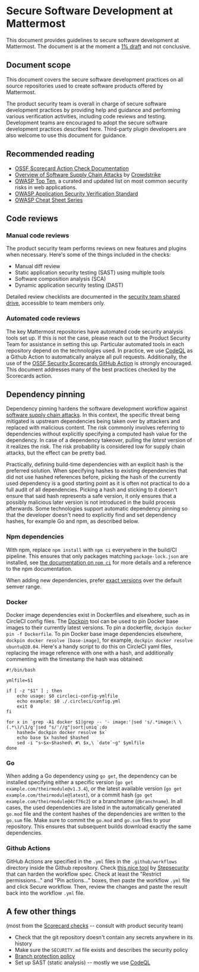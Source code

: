 # Secure Software Development at Mattermost

This document provides guidelines to secure software development at Mattermost. The document is at the moment a [1% draft](/company/about-mattermost/mindsets#drafts-at-1-50-99) and not conclusive.

## Document scope

This document covers the secure software development practices on all source repositories used to create software products offered by Mattermost.

The product security team is overall in charge of secure software development practices by providing help and guidance and performing various verification activities, including code reviews and testing. Development teams are encouraged to adopt the secure software development practices described here. Third-party plugin developers are also welcome to use this document for guidance.

## Recommended reading

* [OSSF Scorecard Action Check Documentation](https://github.com/ossf/scorecard/blob/main/docs/checks.md)
* [Overview of Software Supply Chain Attacks](https://www.crowdstrike.com/cybersecurity-101/cyberattacks/supply-chain-attacks/) by [Crowdstrike](https://www.crowdstrike.com/)
* [OWASP Top Ten](https://owasp.org/www-project-top-ten/), a curated and updated list on most common security risks in web applications.
* [OWASP Application Security Verification Standard](https://owasp.org/www-project-application-security-verification-standard/)
* [OWASP Cheat Sheet Series](https://cheatsheetseries.owasp.org/)

## Code reviews

### Manual code reviews

The product security team performs reviews on new features and plugins when necessary. Here's some of the things included in the checks:

* Manual diff review
* Static application security testing (SAST) using multiple tools
* Software composition analysis (SCA)
* Dynamic application security testing (DAST)

Detailed review checklists are documented in the [security team shared drive](https://drive.google.com/drive/folders/1s3paBN6sfGRP-NHNuoekDHY_nrtRVagt), accessible to team members only.

### Automated code reviews

The key Mattermost repositories have automated code security analysis tools set up. If this is not the case, please reach out to the Product Security Team for assistance in setting this up. Particular automated tools in each repository depend on the technologies used. In practice, we use [CodeQL](https://codeql.github.com/) as a Github Action to automatically analyze all pull requests. Additionally, the use of the [OSSF Security Scorecards GitHub Action](https://github.com/ossf/scorecard) is strongly encouraged. This document addresses many of the best practices checked by the Scorecards action.

## Dependency pinning

Dependency pinning hardens the software development workflow against [software supply chain attacks](https://arstechnica.com/information-technology/2019/08/the-year-long-rash-of-supply-chain-attacks-against-open-source-is-getting-worse/). In this context, the specific threat being mitigated is upstream dependencies being taken over by attackers and replaced with malicious content. The risk commonly involves referring to dependencies without explicitly specifying a computed hash value for the dependency. In case of a dependency takeover, pulling the _latest_ version of it realizes the risk. The risk probability is considered low for supply chain attacks, but the effect can be pretty bad.

Practically, defining build-time dependencies with an explicit hash is the preferred solution. When specifying hashes to existing dependencies that did not use hashed references before, picking the hash of the currently used dependency is a good starting point as it is often not practical to do a full audit of all dependencies. Picking a hash and sticking to it doesn't ensure that said hash represents a safe version, it only ensures that a possibly malicious later version is not introduced in the build process afterwards. Some technologies support automatic dependency pinning so that the developer doesn't need to explicitly find and set dependency hashes, for example Go and npm, as described below.

### Npm dependencies

With npm, replace `npm install` with `npm ci` everywhere in the build/CI pipeline. This ensures that only packages matching `package-lock.json` are installed, see [the documentation on `npm ci`](https://docs.npmjs.com/cli/v8/commands/npm-ci) for more details and a reference to the npm documentation.

When adding new dependencies, prefer [exact versions](https://docs.npmjs.com/cli/v8/commands/npm-install#save-exact) over the default semver range.

### Docker

Docker image dependencies exist in Dockerfiles and elsewhere, such as in CircleCI config files. The [Dockpin](https://github.com/Jille/dockpin) tool can be used to pin Docker base images to their currently latest versions. To pin a dockerfile, `dockpin docker pin -f Dockerfile`. To pin Docker base image dependencies elsewhere, `dockpin docker resolve [base-image]`, for example, `dockpin docker resolve ubuntu@20.04`. Here's a handy script to do this on CircleCI yaml files, replacing the image reference with one with a hash, and additionally commenting with the timestamp the hash was obtained:

```
#!/bin/bash

ymlfile=$1

if [ -z "$1" ] ; then
    echo usage: $0 circleci-config-ymlfile
    echo example: $0 ./.circleci/config.yml
    exit 0
fi

for x in `grep -A1 docker $1|grep -- '- image:'|sed 's/.*image:\ \(.*\)/\1/g'|sed "s/'//g"|sort|uniq`;do
    hashed=`dockpin docker resolve $x`
    echo base $x hashed $hashed
    sed -i "s~$x~$hashed\ #\ $x,\ `date`~g" $ymlfile
done
```

### Go

When adding a Go dependency using `go get`, the dependency can be installed specifying either a specific version (`go get example.com/theirmodule@v1.3.4`), or the latest available version (`go get example.com/theirmodule@latest`), or a commit hash (`go get example.com/theirmodule@4cf76c2`) or a branchname (`@branchname`). In all cases, the used dependencies are listed in the automatically generated `go.mod` file and the content hashes of the dependencies are written to the `go.sum` file. Make sure to commit the `go.mod` and `go.sum` files to your repository. This ensures that subsequent builds download exactly the same dependencies.

### Github Actions

GitHub Actions are specified in the `.yml` files in the `.github/workflows` directory inside the Github repository. Check [this nice tool](https://app.stepsecurity.io/) by [Stepsecurity](https://www.stepsecurity.io/) that can harden the workflow spec. Check at least the "Restrict permissions..." and "Pin actions..." boxes, then paste the workflow `.yml` file and click Secure workflow. Then, review the changes and paste the result back into the workflow `.yml` file.

## A few other things

(most from the [Scorecard checks](https://github.com/ossf/scorecard#scorecard-checks) -- consult with product security team)

* Check that the git repository doesn't contain any secrets anywhere in its history
* Make sure the `SECURITY.md` file exists and describes the security policy
* [Branch protection policy](https://docs.github.com/en/free-pro-team@latest/github/administering-a-repository/about-protected-branches)
* Set up SAST (static analysis) -- mostly we use [CodeQL](https://docs.github.com/en/free-pro-team@latest/github/finding-security-vulnerabilities-and-errors-in-your-code/enabling-code-scanning-for-a-repository#enabling-code-scanning-using-actions)